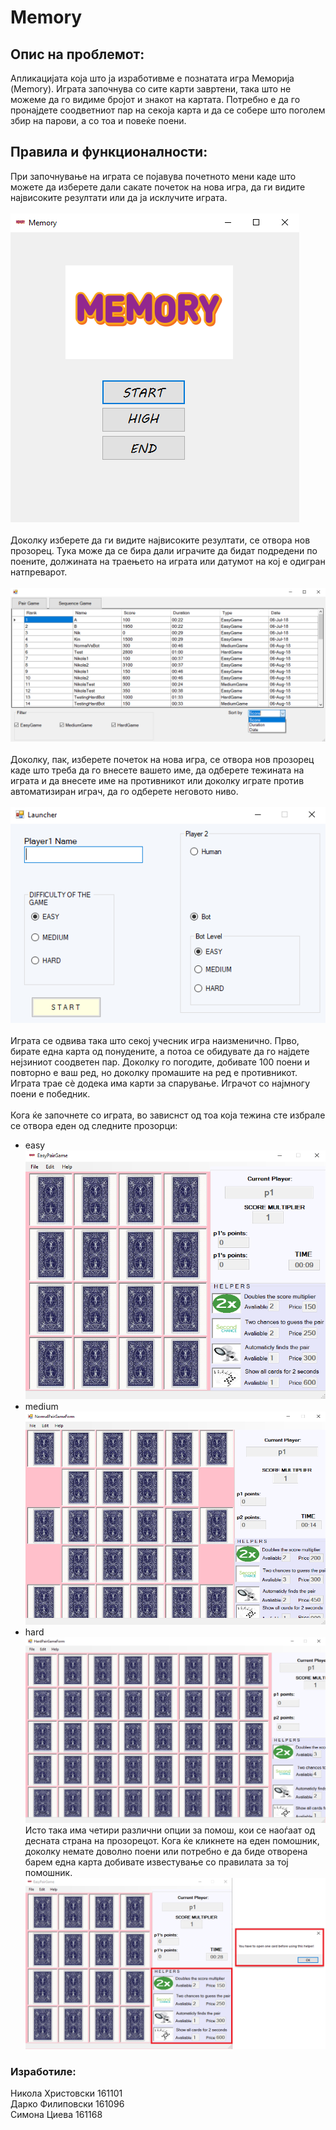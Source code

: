 # Memory

## Опис на проблемот:
Апликацијата која што ја изработивме е познатата игра Меморија (Memory). Играта започнува со сите карти завртени, така што не можеме да го видиме бројот и знакот на картата. Потребно е да го пронајдете соодветниот пар на секоја карта и да се собере што поголем збир на парови, а со тоа и повеќе поени.

## Правила и функционалности:
При започнување на играта се појавува почетното мени каде што можете да изберете дали сакате почеток на нова игра, да ги видите највисоките резултати или да ја исклучите играта. <br/>
<br/>
![alt text](https://github.com/NHristovski/Memory/blob/master/Memory/Resources/main%20menu.png)
<br/>
<br/>
Доколку изберете да ги видите највисоките резултати, се отвора нов прозорец. Тука може да се бира дали играчите да бидат подредени по поените, должината на траењето на играта или датумот на кој е одигран натпреварот. <br/>
<br/>
![alt text](https://github.com/NHristovski/Memory/blob/master/Memory/Resources/high.png)
<br/>
<br/>
Доколку, пак, изберете почеток на нова игра, се отвора нов прозорец каде што треба да го внесете вашето име, да одберете тежината на играта и да внесете име на противникот или доколку играте против автоматизиран играч, да го одберете неговото ниво. <br/>
<br/>
![alt text](https://github.com/NHristovski/Memory/blob/master/Memory/Resources/start.png)
<br/>
<br/>
Играта се одвива така што секој учесник игра наизменично. Прво, бирате една карта од понудените, а потоа се обидувате да го најдете нејзиниот соодветен пар. Доколку го погодите, добивате 100 поени и повторно е ваш ред, но доколку промашите на ред е противникот. Играта трае сѐ додека има карти за спарување. Играчот со најмногу поени е победник. <br/>
<br/>
Кога ќе започнете со играта, во зависнст од тоа која тежина сте избрале се отвора еден од следните прозорци: <br/>
- easy <br/>
![alt text](https://github.com/NHristovski/Memory/blob/master/Memory/Resources/easy.png) <br/>
- medium <br/>
![alt text](https://github.com/NHristovski/Memory/blob/master/Memory/Resources/medium.png) <br/>
- hard <br/>
![alt text](https://github.com/NHristovski/Memory/blob/master/Memory/Resources/hard.png) <br/>
Исто така има четири различни опции за помош, кои се наоѓаат од десната страна на прозорецот. Кога ќе кликнете на еден помошник, доколку немате доволно поени или потребно е да биде отворена барем една карта добивате известување со правилата за тој помошник.<br/>
![alt text](https://github.com/NHristovski/Memory/blob/master/Memory/Resources/helpers.png) <br/>

### Изработиле:
Никола Христовски 161101 <br/>
Дарко Филиповски 161096 <br/>
Симона Циева 161168
